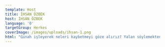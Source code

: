 ```yaml
---
template: Host
title: İHSAN ÖZBEK
host: İHSAN ÖZBEK
language: '0'
targetGroup: Herkes
coverImage: /images/uploads/ihsan-1.png
html: "Günah işleyerek neleri kaybetmeyi göze alırız? Yalan söylemekten,\r dedikodu yapmaktan nasıl kurtulabiliriz? Kutsal bir yaşam\r yaşamının püf noktaları nedir? Pastör İhsan Özbek’le Hey Gidi\r Karadeniz!, merak edilen tüm soruları Kanal Hayat’ta sizler için\r yanıtlıyor. Sakın kaçırmayın."
---
```


